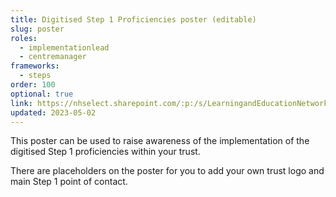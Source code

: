 ```yaml
---
title: Digitised Step 1 Proficiencies poster (editable)
slug: poster
roles:
  - implementationlead
  - centremanager
frameworks:
  - steps
order: 100
optional: true
link: https://nhselect.sharepoint.com/:p:/s/LearningandEducationNetworks/DSP/EYzQ-YCEyGRAn6LNgSAX-AIBRhbzIQnzF5zc1eFZXcC0IA?download=1
updated: 2023-05-02
---
```

This poster can be used to raise awareness of the implementation of the digitised Step 1 proficiencies within your trust.

There are placeholders on the poster for you to add your own trust logo and main Step 1 point of contact.
